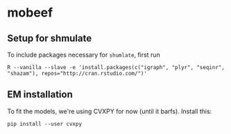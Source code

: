 # mobeef

## Setup for shmulate

To include packages necessary for `shumlate`, first run

```
R --vanilla --slave -e 'install.packages(c("igraph", "plyr", "seqinr", "shazam"), repos="http://cran.rstudio.com/")'
```

## EM installation
To fit the models, we're using CVXPY for now (until it barfs). Install this:
```
pip install --user cvxpy
```
